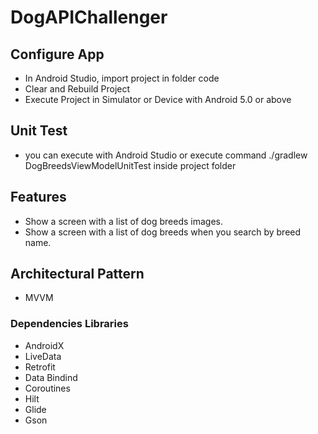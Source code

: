 # DogAPIChallenger

## Configure App
- In Android Studio, import project in folder code
- Clear and Rebuild Project
- Execute Project in Simulator or Device with Android 5.0 or above

## Unit Test
- you can execute with Android Studio or execute command ./gradlew DogBreedsViewModelUnitTest inside project folder 

## Features
- Show a screen with a list of dog breeds images.
- Show a screen with a list of dog breeds when you search by breed name.

## Architectural Pattern
- MVVM

### Dependencies Libraries
- AndroidX
- LiveData
- Retrofit
- Data Bindind
- Coroutines
- Hilt
- Glide
- Gson

